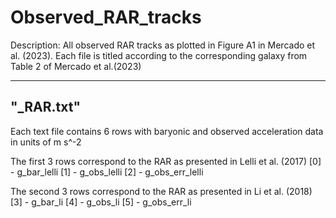 # Observed_RAR_tracks

Description: All observed RAR tracks as plotted in Figure A1 in Mercado et al. (2023).
Each file is titled according to the corresponding galaxy from Table 2 of Mercado et al.(2023)

----------------------
"<GalaxyName>_RAR.txt"
----------------------
Each text file contains 6 rows with baryonic and observed acceleration data in units of m s^-2

The first 3 rows correspond to the RAR as presented in Lelli et al. (2017)
[0] - g_bar_lelli
[1] - g_obs_lelli
[2] - g_obs_err_lelli

The second 3 rows correspond to the RAR as presented in Li et al. (2018)
[3] - g_bar_li
[4] - g_obs_li
[5] - g_obs_err_li
